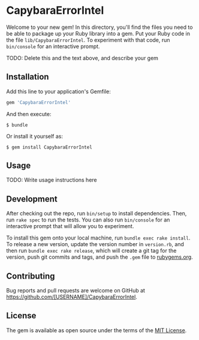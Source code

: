 # CapybaraErrorIntel

Welcome to your new gem! In this directory, you'll find the files you need to be able to package up your Ruby library into a gem. Put your Ruby code in the file `lib/CapybaraErrorIntel`. To experiment with that code, run `bin/console` for an interactive prompt.

TODO: Delete this and the text above, and describe your gem

## Installation

Add this line to your application's Gemfile:

```ruby
gem 'CapybaraErrorIntel'
```

And then execute:

    $ bundle

Or install it yourself as:

    $ gem install CapybaraErrorIntel

## Usage

TODO: Write usage instructions here

## Development

After checking out the repo, run `bin/setup` to install dependencies. Then, run `rake spec` to run the tests. You can also run `bin/console` for an interactive prompt that will allow you to experiment.

To install this gem onto your local machine, run `bundle exec rake install`. To release a new version, update the version number in `version.rb`, and then run `bundle exec rake release`, which will create a git tag for the version, push git commits and tags, and push the `.gem` file to [rubygems.org](https://rubygems.org).

## Contributing

Bug reports and pull requests are welcome on GitHub at https://github.com/[USERNAME]/CapybaraErrorIntel.


## License

The gem is available as open source under the terms of the [MIT License](http://opensource.org/licenses/MIT).

